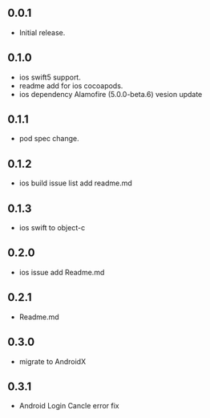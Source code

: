 ## 0.0.1

* Initial release.

## 0.1.0

* ios swift5 support.
* readme add for ios cocoapods.
* ios dependency Alamofire (5.0.0-beta.6) vesion update

## 0.1.1

* pod spec change.

## 0.1.2

* ios build issue list add readme.md

## 0.1.3

* ios swift to object-c

## 0.2.0

* ios issue add Readme.md

## 0.2.1

* Readme.md

## 0.3.0

* migrate to AndroidX 

## 0.3.1

* Android Login Cancle error fix